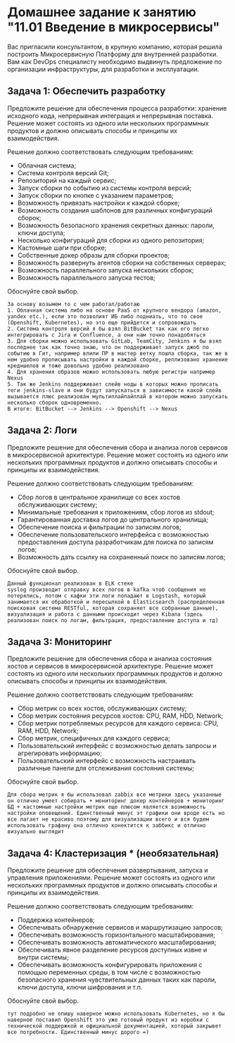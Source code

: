 # Домашнее задание к занятию "11.01 Введение в микросервисы"

Вас пригласили консультантом, в крупную компанию, которая решила построить Микросервисную Платформу для внутренней разработки.
Вам как DevOps специалисту необходимо выдвинуть предложение по организации инфраструктуры, для разработки и эксплуатации.


## Задача 1: Обеспечить разработку

Предложите решение для обеспечения процесса разработки: хранение исходного кода, непрерывная интеграция и непрерывная поставка. 
Решение может состоять из одного или нескольких программных продуктов и должно описывать способы и принципы их взаимодействия.

Решение должно соответствовать следующим требованиям:
- Облачная система;
- Система контроля версий Git;
- Репозиторий на каждый сервис;
- Запуск сборки по событию из системы контроля версий;
- Запуск сборки по кнопке с указанием параметров;
- Возможность привязать настройки к каждой сборке;
- Возможность создания шаблонов для различных конфигураций сборок;
- Возможность безопасного хранения секретных данных: пароли, ключи доступа;
- Несколько конфигураций для сборки из одного репозитория;
- Кастомные шаги при сборке;
- Собственные докер образы для сборки проектов;
- Возможность развернуть агентов сборки на собственных серверах;
- Возможность параллельного запуска нескольких сборок;
- Возможность параллельного запуска тестов;

Обоснуйте свой выбор.
```
За основу возьмем то с чем работал/работаю
1. Облачная система либо на основе PaaS от крупного вендора (amazon, yandex etc.), если это позволият ИБ либо подниать, что то свое (Openshift, Kubernetes), но это еще прийдется и сопровождать
2. Система контроля версий я бы взял BitBucket так как его легко интегрировать с Jira и Confluence, а они нам точно понадобяться
3. Для сборки можно использовать GitLab, TeamCity, Jenkins я бы взял последнее так как точно знаю, что он поддерживает запуск джоб по событию в Гит, например влили ПР в мастер ветку пошла сборка, так же в нем удобно прописывать настройки в каждой сборке, реплизовано хранение кредншелов и тоже довольно удобно реализовано
4. Для хранения образов можно использовать любую регистри например Nexus
5. Так же Jenkins поддерживает слейв ноды в которых можно прописать теги jenkins-slave и они будут запускаться в зависимости какой слейв вызывается плюс реализован мультиплайпайплай в котором можно запускать несколько сборок одновременно.
В итоге: BitBucket --> Jenkins --> Openshift --> Nexus
```


## Задача 2: Логи

Предложите решение для обеспечения сбора и анализа логов сервисов в микросервисной архитектуре.
Решение может состоять из одного или нескольких программных продуктов и должно описывать способы и принципы их взаимодействия.

Решение должно соответствовать следующим требованиям:
- Сбор логов в центральное хранилище со всех хостов обслуживающих систему;
- Минимальные требования к приложениям, сбор логов из stdout;
- Гарантированная доставка логов до центрального хранилища;
- Обеспечение поиска и фильтрации по записям логов;
- Обеспечение пользовательского интерфейса с возможностью предоставления доступа разработчикам для поиска по записям логов;
- Возможность дать ссылку на сохраненный поиск по записям логов;

Обоснуйте свой выбор.
```
Данный функционал реализован в ELK стеке
syslog производит отправку всех логов в kafka чтоб сообщения не потерялись, потом с кафки эти логи попадают в Logstash, который занимается их обработкой и пересылкой в Elasticsearch (распределенная поисковая система RESTful, которая сохраняет все собранные данные), визуализация и работа с данными происходит через Kibana (здесь реализован поиск по логам, фильтрация, предоставление доступа и тд)
```

## Задача 3: Мониторинг

Предложите решение для обеспечения сбора и анализа состояния хостов и сервисов в микросервисной архитектуре.
Решение может состоять из одного или нескольких программных продуктов и должно описывать способы и принципы их взаимодействия.

Решение должно соответствовать следующим требованиям:
- Сбор метрик со всех хостов, обслуживающих систему;
- Сбор метрик состояния ресурсов хостов: CPU, RAM, HDD, Network;
- Сбор метрик потребляемых ресурсов для каждого сервиса: CPU, RAM, HDD, Network;
- Сбор метрик, специфичных для каждого сервиса;
- Пользовательский интерфейс с возможностью делать запросы и агрегировать информацию;
- Пользовательский интерфейс с возможность настраивать различные панели для отслеживания состояния системы;

Обоснуйте свой выбор.
```
Для сбора метрик я бы использовал zabbix все метрики здесь указанные он отлично умеет собирать + мониторинг докер контейнеров + мониторинг БД + кастомные настройки метрик еще плюсом является возможность настройки оповещений. Единственный минус эт графики они вроде есть но все лагает не красиво поэтому для визуализации всего и вся будем использовать графану она отлично конектится к заббикс и отлично визуально выглядит 
```


## Задача 4: Кластеризация * (необязательная)

Предложите решение для обеспечения развертывания, запуска и управления приложениями.
Решение может состоять из одного или нескольких программных продуктов и должно описывать способы и принципы их взаимодействия.

Решение должно соответствовать следующим требованиям:
- Поддержка контейнеров;
- Обеспечивать обнаружение сервисов и маршрутизацию запросов;
- Обеспечивать возможность горизонтального масштабирования;
- Обеспечивать возможность автоматического масштабирования;
- Обеспечивать явное разделение ресурсов доступных извне и внутри системы;
- Обеспечивать возможность конфигурировать приложения с помощью переменных среды, в том числе с возможностью безопасного хранения чувствительных данных таких как пароли, ключи доступа, ключи шифрования и т.п.

Обоснуйте свой выбор.
```
тут подробно не опишу наверное можно использовать Kubernetes, но я бы наверное поставил Openshift это уже готовый продукт из коробки с технической поддержкой и официальной документацией, который закрывет все потребности. Единственный минус дорого =)
```

